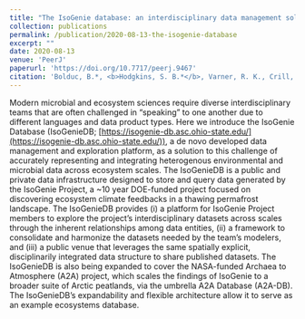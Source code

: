 ```yaml
---
title: "The IsoGenie database: an interdisciplinary data management solution for ecosystems biology and environmental research"
collection: publications
permalink: /publication/2020-08-13-the-isogenie-database
excerpt: ""
date: 2020-08-13
venue: 'PeerJ'
paperurl: 'https://doi.org/10.7717/peerj.9467'
citation: 'Bolduc, B.*, <b>Hodgkins, S. B.*</b>, Varner, R. K., Crill, P. M., McCalley, C. K., Chanton, J. P., Tyson, G. W., Riley, W. J., Palace, M., Duhaime, M. B., Hough, M. A., IsoGenie Project Coordinators, IsoGenie Project Team, A2A Project Team, Saleska, S. R., Sullivan, M. B., &amp; Rich, V. I. (2020). The IsoGenie database: an interdisciplinary data management solution for ecosystems biology and environmental research. <i>PeerJ</i>, <i>8</i>, e9467. *These authors contributed equally.'
---
```




Modern microbial and ecosystem sciences require diverse interdisciplinary teams that are often challenged in “speaking” to one another due to different languages and data product types. Here we introduce the IsoGenie Database (IsoGenieDB; [https://isogenie-db.asc.ohio-state.edu/](https://isogenie-db.asc.ohio-state.edu/)), a de novo developed data management and exploration platform, as a solution to this challenge of accurately representing and integrating heterogenous environmental and microbial data across ecosystem scales. The IsoGenieDB is a public and private data infrastructure designed to store and query data generated by the IsoGenie Project, a ~10 year DOE-funded project focused on discovering ecosystem climate feedbacks in a thawing permafrost landscape. The IsoGenieDB provides (i) a platform for IsoGenie Project members to explore the project’s interdisciplinary datasets across scales through the inherent relationships among data entities, (ii) a framework to consolidate and harmonize the datasets needed by the team’s modelers, and (iii) a public venue that leverages the same spatially explicit, disciplinarily integrated data structure to share published datasets. The IsoGenieDB is also being expanded to cover the NASA-funded Archaea to Atmosphere (A2A) project, which scales the findings of IsoGenie to a broader suite of Arctic peatlands, via the umbrella A2A Database (A2A-DB). The IsoGenieDB’s expandability and flexible architecture allow it to serve as an example ecosystems database.
